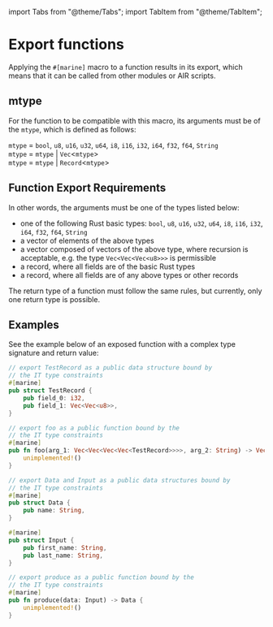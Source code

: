 import Tabs from "@theme/Tabs";
import TabItem from "@theme/TabItem";

# Export functions

Applying the `#[marine]` macro to a function results in its export, which means that it can be called from other modules or AIR scripts.

## mtype

For the function to be compatible with this macro, its arguments must be of the `mtype`, which is defined as follows:

`mtype` = `bool`, `u8`, `u16`, `u32`, `u64`, `i8`, `i16`, `i32`, `i64`, `f32`, `f64`, `String`\
`mtype` = `mtype` | `Vec`<`mtype`>\
`mtype` = `mtype` | `Record`<`mtype`>

## Function Export Requirements

In other words, the arguments must be one of the types listed below:

* one of the following Rust basic types: `bool`, `u8`, `u16`, `u32`, `u64`, `i8`, `i16`, `i32`, `i64`, `f32`, `f64`, `String`
* a vector of elements of the above types
* a vector composed of vectors of the above type, where recursion is acceptable, e.g. the type `Vec<Vec<Vec<u8>>>` is permissible
* a record, where all fields are of the basic Rust types
* a record, where all fields are of any above types or other records

The return type of a function must follow the same rules, but currently, only one return type is possible.

## Examples

See the example below of an exposed function with a complex type signature and return value:

<Tabs>
<TabItem value="Example 1" label="Example 1" default>

```rust
// export TestRecord as a public data structure bound by 
// the IT type constraints
#[marine]
pub struct TestRecord {
    pub field_0: i32,
    pub field_1: Vec<Vec<u8>>,
}

// export foo as a public function bound by the 
// the IT type constraints 
#[marine] 
pub fn foo(arg_1: Vec<Vec<Vec<Vec<TestRecord>>>>, arg_2: String) -> Vec<Vec<Vec<Vec<TestRecord>>>> { 
    unimplemented!() 
}
```

</TabItem>
<TabItem value="Example 2" label="Example 2" default>

```rust
// export Data and Input as a public data structures bound by 
// the IT type constraints
#[marine]
pub struct Data {
    pub name: String,
}

#[marine]
pub struct Input {
    pub first_name: String,
    pub last_name: String,
}

// export produce as a public function bound by the 
// the IT type constraints
#[marine]
pub fn produce(data: Input) -> Data {
    unimplemented!()
}
```

</TabItem>
</Tabs>
